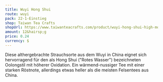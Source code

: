 ```yaml
---
title: Wuyi Hong Shui
route: wuyi
pack: 22-1-Einstieg
shop: Taiwan Tea Crafts
shopUrl: https://www.taiwanteacrafts.com/product/wuyi-hong-shui-high-mountain-oolong-tea
amount: 12&hairsp;g
price: 0.24
currency: $
---
```

Diese althergebrachte Strauchsorte aus dem Wuyi in China eignet sich hervorragend für den als Hong Shui ("Rotes Wasser") bezeichneten Oolongstil mit höherer Oxidation. Ein wärmend-nussiger Tee mit einer starken Röstnote, allerdings etwas heller als die meisten Felsentees aus China.